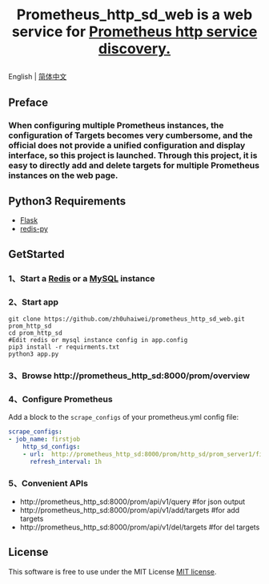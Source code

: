 # <p align="center">Prometheus_http_sd_web is a web service for <a href="https://prometheus.io/docs/prometheus/latest/http_sd/">Prometheus http service discovery.</a></p>

English | [简体中文](README_zh.md)

## Preface
### When configuring multiple Prometheus instances, the configuration of Targets becomes very cumbersome, and the official does not provide a unified configuration and display interface, so this project is launched. Through this project, it is easy to directly add and delete targets for multiple Prometheus instances on the web page.

## Python3 Requirements
- <a href="https://flask.palletsprojects.com/en/2.3.x/">Flask</a>
- <a href="https://pypi.org/project/redis/">redis-py</a>

## GetStarted
### 1、Start a <a href="https://redis.io/docs/getting-started/">Redis</a> or a <a href="https://docs.oracle.com/en-us/iaas/mysql-database/doc/getting-started.html">MySQL</a> instance
### 2、Start app
```shell
git clone https://github.com/zh0uhaiwei/prometheus_http_sd_web.git prom_http_sd
cd prom_http_sd
#Edit redis or mysql instance config in app.config
pip3 install -r requirments.txt
python3 app.py
```
### 3、Browse http://prometheus_http_sd:8000/prom/overview
### 4、Configure Prometheus
Add a block to the `scrape_configs` of your prometheus.yml config file:

```yaml
scrape_configs:
- job_name: firstjob
    http_sd_configs:
    - url:  http://prometheus_http_sd:8000/prom/http_sd/prom_server1/firstjob
      refresh_interval: 1h
```
### 5、Convenient APIs
- http://prometheus_http_sd:8000/prom/api/v1/query #for json output
- http://prometheus_http_sd:8000/prom/api/v1/add/targets #for add targets
- http://prometheus_http_sd:8000/prom/api/v1/del/targets #for del targets

## License

This software is free to use under the MIT License [MIT license](/LICENSE).
